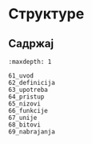 # Структуре

## Садржај

```{toctree}
:maxdepth: 1

61_uvod
62_definicija
63_upotreba
64_pristup
65_nizovi
66_funkcije
67_unije
68_bitovi
69_nabrajanja

```

